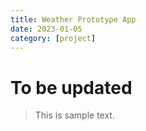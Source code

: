 ```yaml
---
title: Weather Prototype App
date: 2023-01-05
category: [project]
---
```


# To be updated
> This is sample text.